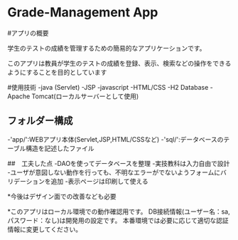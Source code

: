 # Grade-Management App

#アプリの概要

学生のテストの成績を管理するための簡易的なアプリケーションです。

このアプリは教員が学生のテストの成績を登録、表示、検索などの操作をできるようにすることを目的としています

#使用技術
-java (Servlet)
-JSP
-javascript
-HTML/CSS
-H2 Database
-Apache Tomcat(ローカルサーバーとして使用)

## フォルダー構成

-'app/':WEBアプリ本体(Servlet,JSP,HTML/CSSなど)
-'sql/':データベースのテーブル構造を記述したファイル


##　工夫した点
-DAOを使ってデータベースを整理
-実技教科は入力自由で設計
-ユーザが意図しない動作を行っても、不明なエラーがでないようフォームにバリデーションを追加
-表示ページは印刷して使える

*今後はデザイン面での改善なども必要


*このアプリはローカル環境での動作確認用です。
DB接続情報(ユーザー名：sa,パスワード：なし)は開発用の設定です。
本番環境では必要に応じて適切な認証情報に変更してください。